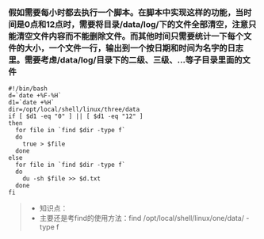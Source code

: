 ### 假如需要每小时都去执行一个脚本。在脚本中实现这样的功能，当时间是0点和12点时，需要将目录/data/log/下的文件全部清空，注意只能清空文件内容而不能删除文件。而其他时间只需要统计一下每个文件的大小，一个文件一行，输出到一个按日期和时间为名字的日志里。需要考虑/data/log/目录下的二级、三级、...等子目录里面的文件
    #!/bin/bash
	d=`date +%F-%H`
	d1=`date +%H`
	dir=/opt/local/shell/linux/three/data
	if [ $d1 -eq "0" ] || [ $d1 -eq "12" ]
	then
	  for file in `find $dir -type f`
	  do
		true > $file
	  done
	else
	  for file in `find $dir -type f`
	  do
		du -sh $file >> $d.txt
	  done
	fi

> * 知识点：
> * 主要还是考find的使用方法：find /opt/local/shell/linux/one/data/ -type f